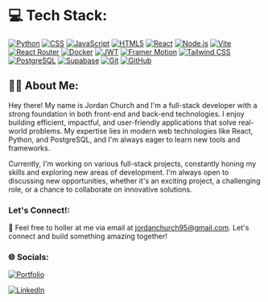 <h1>💻 Tech Stack:</h1>

[![Python](https://img.shields.io/badge/Python-3776AB?style=for-the-badge&logo=python&logoColor=white)](https://www.python.org/)
[![CSS](https://img.shields.io/badge/CSS3-1572B6?style=for-the-badge&logo=css3&logoColor=white)](https://www.w3.org/Style/CSS/)
[![JavaScript](https://img.shields.io/badge/JavaScript-F7DF1E?style=for-the-badge&logo=javascript&logoColor=black)](https://www.javascript.com/)
[![HTML5](https://img.shields.io/badge/HTML5-E34F26?style=for-the-badge&logo=html5&logoColor=white)](https://html.spec.whatwg.org/)
[![React](https://img.shields.io/badge/React-20232A?style=for-the-badge&logo=react&logoColor=61DAFB)](https://reactjs.org/)
[![Node.js](https://img.shields.io/badge/Node.js-43853D?style=for-the-badge&logo=node.js&logoColor=white)](https://nodejs.org/)
[![Vite](https://img.shields.io/badge/Vite-646CFF?style=for-the-badge&logo=vite&logoColor=white)](https://vitejs.dev/)
[![React Router](https://img.shields.io/badge/React_Router-CA4245?style=for-the-badge&logo=react-router&logoColor=white)](https://reactrouter.com/)
[![Docker](https://img.shields.io/badge/Docker-2496ED?style=for-the-badge&logo=docker&logoColor=white)](https://www.docker.com/)
[![JWT](https://img.shields.io/badge/JWT-000000?style=for-the-badge&logo=json-web-tokens&logoColor=white)](https://jwt.io/)
[![Framer Motion](https://img.shields.io/badge/Framer_Motion-0055FF?style=for-the-badge&logo=framer&logoColor=white)](https://www.framer.com/motion/)
[![Tailwind CSS](https://img.shields.io/badge/Tailwind_CSS-38B2AC?style=for-the-badge&logo=tailwind-css&logoColor=white)](https://tailwindcss.com/)
[![PostgreSQL](https://img.shields.io/badge/PostgreSQL-316192?style=for-the-badge&logo=postgresql&logoColor=white)](https://www.postgresql.org/)
[![Supabase](https://img.shields.io/badge/Supabase-181818?style=for-the-badge&logo=supabase&logoColor=white)](https://supabase.io/)
[![Git](https://img.shields.io/badge/Git-F05032?style=for-the-badge&logo=git&logoColor=white)](https://git-scm.com/)
[![GitHub](https://img.shields.io/badge/GitHub-181717?style=for-the-badge&logo=github&logoColor=white)](https://github.com/)




<h2>👋🏼 About Me:</h2>

Hey there! My name is Jordan Church and I'm a full-stack developer with a strong foundation in both front-end and back-end technologies. I enjoy building efficient, impactful, and user-friendly applications that solve real-world problems. My expertise lies in modern web technologies like React, Python, and PostgreSQL, and I'm always eager to learn new tools and frameworks.

Currently, I'm working on various full-stack projects, constantly honing my skills and exploring new areas of development. I'm always open to discussing new opportunities, whether it's an exciting project, a challenging role, or a chance to collaborate on innovative solutions.


<h3>Let's Connect!:</h3>

💬 Feel free to holler at me via email at jordanchurch95@gmail.com. Let's connect and build something amazing together!


<h3>🌐 Socials:</h3>

[![Portfolio](https://img.shields.io/badge/Portfolio-255E63?style=for-the-badge&logo=About.me&logoColor=white)](https://jordanchurch.netlify.app/)

[![LinkedIn](https://img.shields.io/badge/LinkedIn-0077B5?style=for-the-badge&logo=linkedin&logoColor=white)](https://www.linkedin.com/in/jordan-a-church/)


<!---
JChurch95/JChurch95 is a ✨ special ✨ repository because its `README.md` (this file) appears on your GitHub profile.
You can click the Preview link to take a look at your changes.
--->
